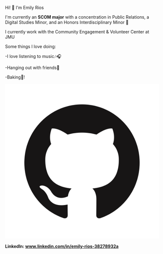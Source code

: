 Hi! 👋 I'm Emily Rios


I'm currently an **SCOM major** with a concentration in Public Relations, a Digital Studies Minor, and an Honors Interdisciplinary Minor 📝


I currently work with the Community Engagement & Volunteer Center at JMU


Some things I love doing:

-I love listening to music🎶🎧

-Hanging out with friends👭

-Baking🍪!

![GitHub Logo](images/GitHub-Logo.png "GitHub Logo")

**LinkedIn: www.linkedin.com/in/emily-rios-38278932a**
